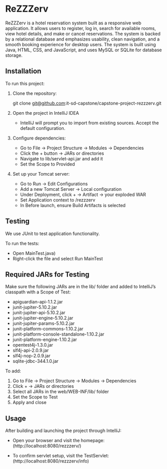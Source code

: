 # ReZZZerv

ReZZZerv is a hotel reservation system built as a responsive web application. It allows users to 
register, log in, search for available rooms, view hotel details, and make or cancel reservations. 
The system is backed by a relational database and emphasizes usability, clean navigation, and a 
smooth booking experience for desktop users. The system is built using Java, HTML, CSS, and JavaScript, 
and uses MySQL or SQLite for database storage.

## Installation

To run this project:

1. Clone the repository:

   git clone git@github.com:it-sd-capstone/capstone-project-rezzzerv.git

2. Open the project in IntelliJ IDEA
    - IntelliJ will prompt you to import from existing sources. Accept the default configuration.

3. Configure dependencies:
    - Go to File → Project Structure → Modules → Dependencies
    - Click the + button → JARs or directories
    - Navigate to lib/servlet-api.jar and add it
    - Set the Scope to Provided

4. Set up your Tomcat server:
    - Go to Run → Edit Configurations
    - Add a new Tomcat Server → Local configuration
    - Under Deployment, click + → Artifact → your exploded WAR
    - Set Application context to /rezzzerv
    - In Before launch, ensure Build Artifacts is selected

## Testing

We use JUnit to test application functionality.

To run the tests:

- Open MainTest.java)
- Right-click the file and select Run MainTest

## Required JARs for Testing

Make sure the following JARs are in the lib/ folder and added to IntelliJ’s classpath with a Scope of Test:

- apiguardian-api-1.1.2.jar
- junit-jupiter-5.10.2.jar
- junit-jupiter-api-5.10.2.jar
- junit-jupiter-engine-5.10.2.jar
- junit-jupiter-params-5.10.2.jar
- junit-platform-commons-1.10.2.jar
- junit-platform-console-standalone-1.10.2.jar
- junit-platform-engine-1.10.2.jar
- opentest4j-1.3.0.jar
- slf4j-api-2.0.9.jar
- slf4j-nop-2.0.9.jar
- sqlite-jdbc-344.1.0.jar


To add:

1. Go to File → Project Structure → Modules → Dependencies
2. Click + → JARs or directories
3. Select all JARs in the web/WEB-INF/lib/ folder
4. Set the Scope to Test
5. Apply and close

## Usage

After building and launching the project through IntelliJ:

- Open your browser and visit the homepage:  
  (http://localhost:8080/rezzzerv/)

- To confirm servlet setup, visit the TestServlet:  
  (http://localhost:8080/rezzzerv/info)
